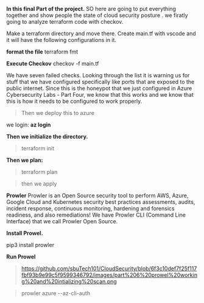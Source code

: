 **In this final Part of the project.**
SO here are going to put everything together and show people the state of cloud security posture .
we firatly going to analyze terraform code with checkov.

Make a terraform directory and move there.
Create main.tf with vscode
and it will have the following configurations in it.

**format the file**
terraform fmt

**Execute Checkov**
checkov -f main.tf

We have seven failed checks.  Looking through the list it is warning us for stuff that we have configured specifically like ports that are exposed to the public internet.  Since this is the honeypot that we just configured in
Azure Cybersecurity Labs - Part Four, we know that this works and we know that this is how it needs to be configured to work properly.  

>Then we deploy this to azure

we login: **az login**

**Then we initialize the directory.**
>terraform init

**Then we plan:**

>terraform plan

>then we apply

**Prowler**
Prowler is an Open Source security tool to perform AWS, Azure, Google Cloud and Kubernetes security best practices assessments, audits, incident response, continuous monitoring, hardening and forensics readiness, and also remediations! 
We have Prowler CLI (Command Line Interface) that we call Prowler Open Source.

**Install Prowel.**

pip3 install prowler
>

**Run Prowel** 
>https://github.com/sbuTech101/CloudSecurity/blob/6f3c10def7f25f117fbf93b9e99c5f9599346792/images/part%206%20prowel%20working%20and%20intializing%20scan.png

>prowler azure --az-cli-auth


